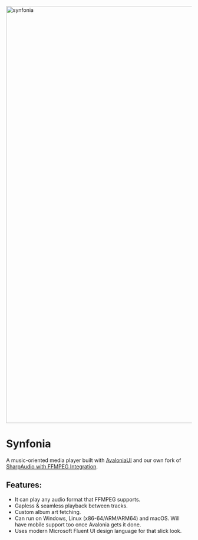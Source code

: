 <img width="1128" alt="synfonia" src="https://user-images.githubusercontent.com/4672627/84707589-5b69a880-af35-11ea-87a6-7ad57a31d314.png">

# Synfonia

A music-oriented media player built with [AvaloniaUI](https://github.com/AvaloniaUI/Avalonia/) and our own fork of [SharpAudio with FFMPEG Integration](https://github.com/jmacato/SharpAudio).  

## Features:

- It can play any audio format that FFMPEG supports. 
- Gapless & seamless playback between tracks.
- Custom album art fetching.
- Can run on Windows, Linux (x86-64/ARM/ARM64) and macOS. Will have mobile support too once Avalonia gets it done.
- Uses modern Microsoft Fluent UI design language for that slick look.
